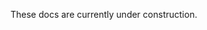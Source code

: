 These docs are currently under construction.
<!-- Schema Management
=================
All Hadron resources including Namespaces, Streams, Pipelines, RPC Endpoints, etc, are defined using the Hadron Schema Management system.

The guiding principals of the Hadron Schema Management system are as follows:
- Must be easy to use, convenient, and intuitive.
- Must be natively supported by the hadron CLI, no external tools needed.
- Must be explicit, clear, well-defined.
- Must be idempotent.

The Hadron CLI is used for all aspects of schema management, and schema management files should be committed to one's code repository. Very importantly, Hadron schema management is designed to be idempotent, ensuring that the cluster does not end up in an unexpected state as teams roll changes for their applications.

Hadron uses YAML for its schema language. Simply run `hadron schema init {branchName}` to create a new schema management directory. Here, we will use `service-xyz` as the value for `{branchName}` (more on this later). The Hadron CLI will use the directory `hadron-schema` by default, but this value may be overridden. This will give you a directory structure as follows:

```bash
hadron-schema/
├── .hadron-state.yaml
└── 1608743979-initial.yaml
```

Let's break down each of these files. The leading timestamp, generated at the time of the Hadron CLI invocation, will ensure that files stay sorted, and the Hadron CLI will execute them according to their timestamp order. The `initial` segment in the middle of the timestamped filename is generated by the Hadron CLI as part of generating the new schema management directory. And finally, the `.hadron-state.yaml` file holds state information related to this branch of schema changes, the last applied timestamp, and other info — which is always synchronized with the Hadron cluster. The state file should never be manually edited.

Here are the internals of the `1608743979-initial.yaml` file:

```yaml
# Add your schema changes here. Each schema statement should be delimited by
# a line with the text `---` which indicates the start of a new YAML object.
#
# All of the schema statements in this file will be transactionally applied
# to the system as a whole.
#
# Here is an example `Namespace` declaration:
---
kind: Namespace
name: example
description: This is just an example namespace.

# See the docs at https://docs.hadron.rs/guide/reference/schema.html
```

This is a schema file. In Hadron, schema files declare a set of schema statements to be applied to the Hadron cluster. The Hadron CLI ensures that all schema file names are prefixed with a valid timestamp, which is used to order the statements before attempting to apply them to the cluster.

And the internals of `.hadron-state.yaml`:

```yaml
# NOTE: this file was generated by the Hadron CLI. Do not edit.
branch: service-xyz
```

This is the state management file. This file declares the provided branch name, establishing a link between all schema files in the respective directory. This file is managed by the Hadron CLI itself, and should not be manually modified. As schema files are applied to the cluster, their timestamps are record in this file under the `lastAppliedTimestamp` key. If a schema file's timestamp is earlier than the `lastAppliedTimestamp`, then it will not be applied.

Simply run the following command `hadron schema apply` to apply any outstanding schema files in this directory to the cluster. The Hadron cluster stores the last applied timestamp per branch, and the Hadron CLI refreshes this data before every attempt to apply schema changes.

### New Schema Files
New schema files can be added to the schema management directory with the following command: `hadron schema new {fileName}`. This will create a new schema file in the schema management directory. The Hadron CLI will automatically prefix the new file with the current timestamp.

### Idempotent Workflow & Compaction
The Hadron schema management system is designed to be idempotent based on the simple concepts of branch name and timestamp. This helps to ensure that the cluster does not get into an undesired state due to accidentally applying old changes. This systems has no concept of "rollbacks". We take the fail-forward approach.

Over time, it will be common that a large number of schema files will build up within a schema management directory. Run the `hadron schema compact` command to combine all schema statements into the latest schema file, deleting the old schema files once it is safe to do so.
- Ordering of all schema statements is strictly preserved during compaction of schema files.
- Hadron will only compact schema files which are older than the `lastAppliedTimestamp`.

### Schema Statements
The following is a list of accepted schema statements by `kind`, along with links to their full schema spec.

- [`Namespace`](./namespaces.md#schema)
- [`Stream`](./streams.md#schema)
- [`Pipeline`](./pipelines.md#schema)
- [`Endpoint`](./rpc.md#schema)

### Kubernetes Operator Schema Management
The Hadron Kubernetes Operator ships with the ability to handle all schema management based on CRDs.

This is a work in progress, but here are a few of the design goals:
- `HadronSchemaState` CRDs take the place of the `.hadron-state.yaml` files, declaring a branch name and recording the last applied schema file timestamp. The CRD will need to reference a secret containing a Hadron token which has permissions to make schema changes to the cluster.
- `HadronSchemaFile` CRDs take the place of the standard schema files, and are associated with a parent `HadronSchemaState` CRD by label.
- The operator will order `HadronSchemaFile`s when changes are detected, and then apply the latest changes in order, updating the `HadronSchemaState` CRD, which will probably back its state via ConfigMap. -->
